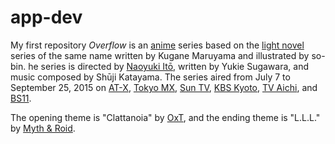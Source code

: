 # app-dev
My first repository
*Overflow* is an [anime](https://en.wikipedia.org/wiki/Anime) series based on the [light novel](https://en.wikipedia.org/wiki/Light_novel) series of the same name written by Kugane Maruyama and illustrated by so-bin. he series is directed by [Naoyuki Itō](https://en.wikipedia.org/wiki/Naoyuki_It%C5%8D), written by Yukie Sugawara, and music composed by Shūji Katayama. The series aired from July 7 to September 25, 2015 on [AT-X](https://en.wikipedia.org/wiki/AT-X_(TV_network)), [Tokyo MX](https://en.wikipedia.org/wiki/Tokyo_MX), [Sun TV](https://en.wikipedia.org/wiki/Sun_Television), [KBS Kyoto](https://en.wikipedia.org/wiki/Kyoto_Broadcasting_System), [TV Aichi](https://en.wikipedia.org/wiki/TV_Aichi), and [BS11](https://en.wikipedia.org/wiki/Nippon_BS_Broadcasting).

The opening theme is "Clattanoia" by [OxT](https://en.wikipedia.org/wiki/OxT), and the ending theme is "L.L.L." by [Myth & Roid](https://en.wikipedia.org/wiki/Myth_%26_Roid).

